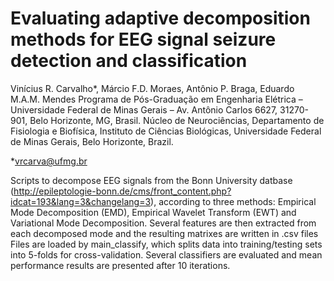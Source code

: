 # Evaluating adaptive decomposition methods for EEG signal seizure detection and classification
Vinícius R. Carvalho*,  Márcio F.D. Moraes, Antônio P. Braga, Eduardo M.A.M. Mendes
Programa de Pós-Graduação em Engenharia Elétrica – Universidade Federal de Minas Gerais – Av. Antônio Carlos 6627, 31270-901, Belo Horizonte, MG, Brasil.
Núcleo de Neurociências, Departamento de Fisiologia e Biofísica, Instituto de Ciências Biológicas, Universidade Federal de Minas Gerais, Belo Horizonte, Brazil.

*vrcarva@ufmg.br

Scripts to decompose EEG signals from the Bonn University datbase (http://epileptologie-bonn.de/cms/front_content.php?idcat=193&lang=3&changelang=3), according to three methods: Empirical Mode Decomposition (EMD),
Empirical Wavelet Transform (EWT) and Variational Mode Decomposition. 
Several features are then extracted from each decomposed mode and the resulting matrixes are written in .csv files
Files are loaded by main_classify, which splits data into training/testing sets into 5-folds for cross-validation. 
Several classifiers are evaluated and mean performance results are presented after 10 iterations.
